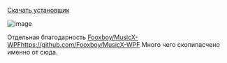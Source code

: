 [Скачать установщик](https://github.com/MaKrotos/Music-M/releases/download/0.1.4.9/Setup.exe)

![image](https://github.com/MaKrotos/VKUI3/assets/43302537/9a0d09d0-59bc-423b-b065-39d21b9e0c09)





Отдельная благодарность [Fooxboy/MusicX-WPF](https://github.com/Fooxboy/MusicX-WPF)https://github.com/Fooxboy/MusicX-WPF
Много чего скопипасчено именно от сюда.
